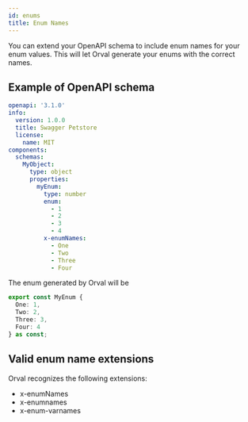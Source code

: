 ```yaml
---
id: enums
title: Enum Names
---
```


You can extend your OpenAPI schema to include enum names for your enum values. This will let Orval generate your enums with the correct names.

## Example of OpenAPI schema

```yaml
openapi: '3.1.0'
info:
  version: 1.0.0
  title: Swagger Petstore
  license:
    name: MIT
components:
  schemas:
    MyObject:
      type: object
      properties:
        myEnum:
          type: number
          enum:
            - 1
            - 2
            - 3
            - 4
          x-enumNames:
            - One
            - Two
            - Three
            - Four
```

The enum generated by Orval will be

```ts
export const MyEnum {
  One: 1,
  Two: 2,
  Three: 3,
  Four: 4
} as const;
```

## Valid enum name extensions

Orval recognizes the following extensions:

- x-enumNames
- x-enumnames
- x-enum-varnames
